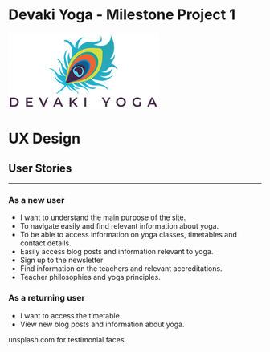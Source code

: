 # Devaki Yoga - Milestone Project 1

![DY logo](/assets/images/logo.png)

# UX Design

## User Stories
---

### As a new user

* I want to understand the main purpose of the site.
* To navigate easily and find relevant information about yoga.
* To be able to access information on yoga classes, timetables and contact details.
* Easily access blog posts and information relevant to yoga.
* Sign up to the newsletter
* Find information on the teachers and relevant accreditations.
* Teacher philosophies and yoga principles.

### As a returning user

* I want to access the timetable.
* View new blog posts and information about yoga.

unsplash.com for testimonial faces